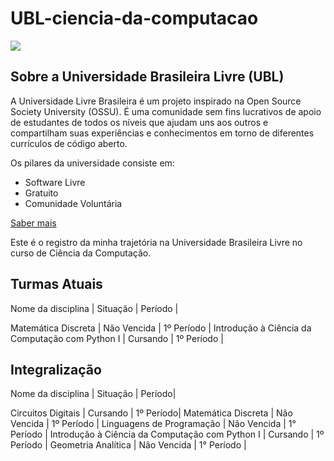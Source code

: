 # UBL-ciencia-da-computacao

<img src = "https://github.com/Universidade-Livre/universidade-livre.github.io/raw/main/docs/imgs/meta/meta-twtbanner.jpg?raw=true" border = 0> 

## Sobre a Universidade Brasileira Livre (UBL)

A Universidade Livre Brasileira é um projeto inspirado na Open Source Society University (OSSU). É uma comunidade sem fins lucrativos de apoio de estudantes de todos os níveis que ajudam uns aos outros e compartilham suas experiências e conhecimentos em torno de diferentes currículos de código aberto. 

Os pilares da universidade consiste em: 

- Software Livre
- Gratuito
- Comunidade Voluntária

[Saber mais](https://ulivre.dev/)

Este é o registro da minha trajetória na Universidade Brasileira Livre no curso de Ciência da Computação.

## Turmas Atuais

Nome da disciplina | Situação | Período |

Matemática Discreta | Não Vencida | 1º Período |
Introdução à Ciência da Computação com Python I | Cursando | 1º Período |

## Integralização 

Nome da disciplina |  Situação | Período|

Circuitos Digitais | Cursando | 1º Período|	
Matemática Discreta | Não Vencida | 1º Período |
Linguagens de Programação | Não Vencida | 1° Período |
Introdução à Ciência da Computação com Python I | Cursando | 1º Período |
Geometria Analítica | Não Vencida | 1° Período |
